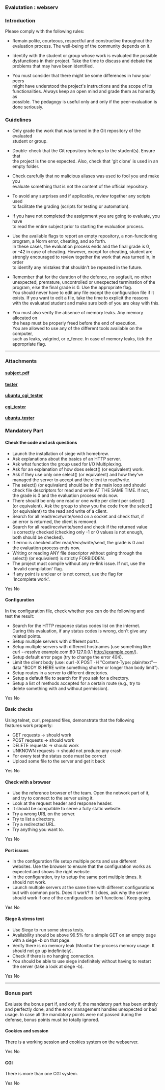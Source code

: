 ### Evalutation : webserv

### Introduction

Please comply with the following rules:

- Remain polite, courteous, respectful and constructive throughout the  
evaluation process. The well-being of the community depends on it.

- Identify with the student or group whose work is evaluated the possible  
dysfunctions in their project. Take the time to discuss and debate the  
problems that may have been identified.

- You must consider that there might be some differences in how your peers  
might have understood the project's instructions and the scope of its  
functionalities. Always keep an open mind and grade them as honestly as  
possible. The pedagogy is useful only and only if the peer-evaluation is  
done seriously.

### Guidelines

- Only grade the work that was turned in the Git repository of the evaluated  
student or group.

- Double-check that the Git repository belongs to the student(s). Ensure that  
the project is the one expected. Also, check that 'git clone' is used in an  
empty folder.

- Check carefully that no malicious aliases was used to fool you and make you  
evaluate something that is not the content of the official repository.

- To avoid any surprises and if applicable, review together any scripts used  
to facilitate the grading (scripts for testing or automation).

- If you have not completed the assignment you are going to evaluate, you have  
to read the entire subject prior to starting the evaluation process.

- Use the available flags to report an empty repository, a non-functioning  
program, a Norm error, cheating, and so forth.  
In these cases, the evaluation process ends and the final grade is 0,  
or -42 in case of cheating. However, except for cheating, student are  
strongly encouraged to review together the work that was turned in, in order  
to identify any mistakes that shouldn't be repeated in the future.

- Remember that for the duration of the defence, no segfault, no other  
unexpected, premature, uncontrolled or unexpected termination of the  
program, else the final grade is 0. Use the appropriate flag.  
You should never have to edit any file except the configuration file if it  
exists. If you want to edit a file, take the time to explicit the reasons  
with the evaluated student and make sure both of you are okay with this.

- You must also verify the absence of memory leaks. Any memory allocated on  
the heap must be properly freed before the end of execution.  
You are allowed to use any of the different tools available on the computer,  
such as leaks, valgrind, or e_fence. In case of memory leaks, tick the  
appropriate flag.

* * *

### Attachments

#### [subject.pdf](https://cdn.intra.42.fr/pdf/pdf/47277/en.subject.pdf)

#### [tester](https://projects.intra.42.fr/uploads/document/document/8334/tester)

#### [ubuntu\_cgi\_tester](https://projects.intra.42.fr/uploads/document/document/8335/ubuntu_cgi_tester)

#### [cgi\_tester](https://projects.intra.42.fr/uploads/document/document/8336/cgi_tester)

#### [ubuntu\_tester](https://projects.intra.42.fr/uploads/document/document/8337/ubuntu_tester)

### Mandatory Part

#### Check the code and ask questions

- Launch the installation of siege with homebrew.  
- Ask explanations about the basics of an HTTP server.  
- Ask what function the group used for I/O Multiplexing.  
- Ask for an explanation of how does select() (or equivalent) work.  
- Ask if they use only one select() (or equivalent) and how they've  
managed the server to accept and the client to read/write.  
- The select() (or equivalent) should be in the main loop and should  
check file descriptors for read and write AT THE SAME TIME. If not,  
the grade is 0 and the evaluation process ends now.  
- There should be only one read or one write per client per select()  
(or equivalent). Ask the group to show you the code from the select()  
(or equivalent) to the read and write of a client.  
- Search for all read/recv/write/send on a socket and check that, if  
an error is returned, the client is removed.  
- Search for all read/recv/write/send and check if the returned value  
is correctly checked (checking only -1 or 0 values is not enough,  
both should be checked).  
- If errno is checked after read/recv/write/send, the grade is 0 and  
the evaluation process ends now.  
- Writing or reading ANY file descriptor without going through the  
select() (or equivalent) is strictly FORBIDDEN.  
- The project must compile without any re-link issue. If not, use the  
'Invalid compilation' flag.  
- If any point is unclear or is not correct, use the flag for  
'Incomplete work'.

Yes  No

#### Configuration

In the configuration file, check whether you can do the following and  
test the result:

- Search for the HTTP response status codes list on the internet.  
During this evaluation, if any status codes is wrong, don't give any  
related points.  
- Setup multiple servers with different ports.  
- Setup multiple servers with different hostnames (use something like: curl --resolve example.com:80:127.0.0.1 http://example.com/).  
- Setup default error page (try to change the error 404).  
- Limit the client body (use: curl -X POST -H "Content-Type: plain/text"--data "BODY IS HERE write something shorter or longer than body limit").  
- Setup routes in a server to different directories.  
- Setup a default file to search for if you ask for a directory.  
- Setup a list of methods accepted for a certain route (e.g., try to  
delete something with and without permission).

Yes  No

#### Basic checks

Using telnet, curl, prepared files, demonstrate that the following  
features work properly:  
- GET requests -> should work  
- POST requests -> should work  
- DELETE requests -> should work  
- UNKNOWN requests -> should not produce any crash  
- For every test the status code must be correct  
- Upload some file to the server and get it back

Yes  No

#### Check with a browser

- Use the reference browser of the team. Open the network part of it,  
and try to connect to the server using it.  
- Look at the request header and response header.  
- It should be compatible to serve a fully static website.  
- Try a wrong URL on the server.  
- Try to list a directory.  
- Try a redirected URL.  
- Try anything you want to.

Yes  No

#### Port issues

- In the configuration file setup multiple ports and use different  
websites. Use the browser to ensure that the configuration works as  
expected and shows the right website.  
- In the configuration, try to setup the same port multiple times. It  
should not work.  
- Launch multiple servers at the same time with different configurations  
but with common ports. Does it work? If it does, ask why the server  
should work if one of the configurations isn't functional. Keep going.

Yes  No

#### Siege & stress test

- Use Siege to run some stress tests.  
- Availability should be above 99.5% for a simple GET on an empty page  
with a siege -b on that page.  
- Verify there is no memory leak (Monitor the process memory usage. It  
should not go up indefinitely).  
- Check if there is no hanging connection.  
- You should be able to use siege indefinitely without having to restart  
the server (take a look at siege -b).

Yes  No

* * *

### Bonus part

Evaluate the bonus part if, and only if, the mandatory part has been entirely and perfectly done, and the error management handles unexpected or bad usage. In case all the mandatory points were not passed during the defense, bonus points must be totally ignored.

#### Cookies and session

There is a working session and cookies system on the webserver.

Yes  No

#### CGI

There is more than one CGI system.

Yes  No